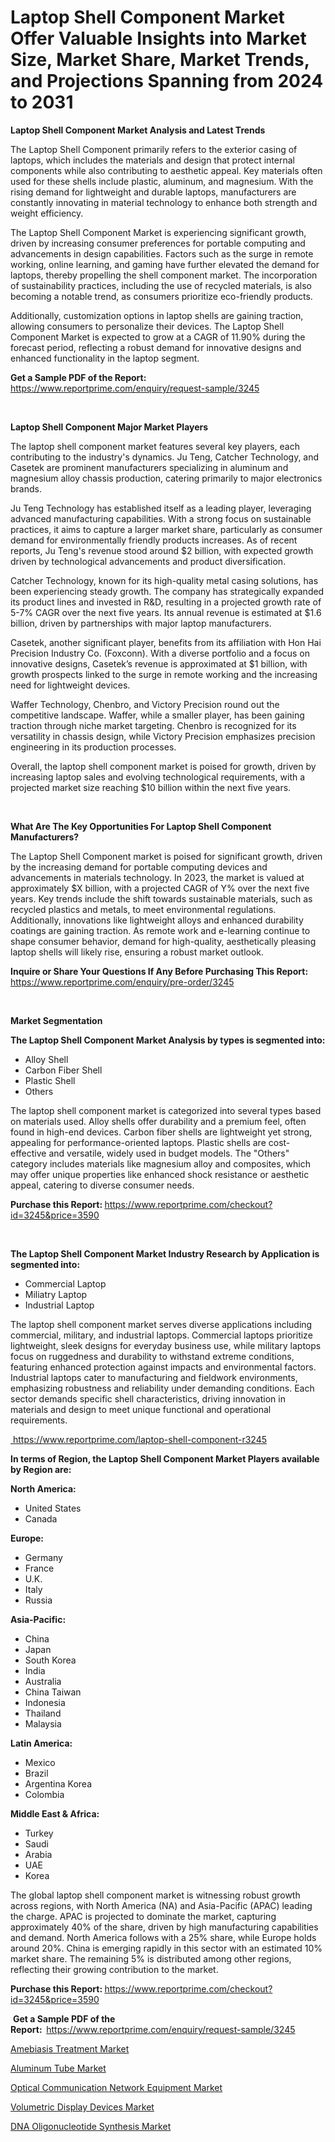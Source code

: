 <p><h1>Laptop Shell Component Market Offer Valuable Insights into Market Size, Market Share, Market Trends, and Projections Spanning from 2024 to 2031</h1></p><p><strong>Laptop Shell Component Market Analysis and Latest Trends</strong></p>
<p><p>The Laptop Shell Component primarily refers to the exterior casing of laptops, which includes the materials and design that protect internal components while also contributing to aesthetic appeal. Key materials often used for these shells include plastic, aluminum, and magnesium. With the rising demand for lightweight and durable laptops, manufacturers are constantly innovating in material technology to enhance both strength and weight efficiency.</p><p>The Laptop Shell Component Market is experiencing significant growth, driven by increasing consumer preferences for portable computing and advancements in design capabilities. Factors such as the surge in remote working, online learning, and gaming have further elevated the demand for laptops, thereby propelling the shell component market. The incorporation of sustainability practices, including the use of recycled materials, is also becoming a notable trend, as consumers prioritize eco-friendly products.</p><p>Additionally, customization options in laptop shells are gaining traction, allowing consumers to personalize their devices. The Laptop Shell Component Market is expected to grow at a CAGR of 11.90% during the forecast period, reflecting a robust demand for innovative designs and enhanced functionality in the laptop segment.</p></p>
<p><strong>Get a Sample PDF of the Report:&nbsp;</strong> <a href="https://www.reportprime.com/enquiry/request-sample/3245">https://www.reportprime.com/enquiry/request-sample/3245</a></p>
<p>&nbsp;</p>
<p><strong>Laptop Shell Component Major Market Players</strong></p>
<p><p>The laptop shell component market features several key players, each contributing to the industry's dynamics. Ju Teng, Catcher Technology, and Casetek are prominent manufacturers specializing in aluminum and magnesium alloy chassis production, catering primarily to major electronics brands. </p><p>Ju Teng Technology has established itself as a leading player, leveraging advanced manufacturing capabilities. With a strong focus on sustainable practices, it aims to capture a larger market share, particularly as consumer demand for environmentally friendly products increases. As of recent reports, Ju Teng's revenue stood around $2 billion, with expected growth driven by technological advancements and product diversification.</p><p>Catcher Technology, known for its high-quality metal casing solutions, has been experiencing steady growth. The company has strategically expanded its product lines and invested in R&D, resulting in a projected growth rate of 5-7% CAGR over the next five years. Its annual revenue is estimated at $1.6 billion, driven by partnerships with major laptop manufacturers.</p><p>Casetek, another significant player, benefits from its affiliation with Hon Hai Precision Industry Co. (Foxconn). With a diverse portfolio and a focus on innovative designs, Casetek’s revenue is approximated at $1 billion, with growth prospects linked to the surge in remote working and the increasing need for lightweight devices.</p><p>Waffer Technology, Chenbro, and Victory Precision round out the competitive landscape. Waffer, while a smaller player, has been gaining traction through niche market targeting. Chenbro is recognized for its versatility in chassis design, while Victory Precision emphasizes precision engineering in its production processes.</p><p>Overall, the laptop shell component market is poised for growth, driven by increasing laptop sales and evolving technological requirements, with a projected market size reaching $10 billion within the next five years.</p></p>
<p>&nbsp;</p>
<p><strong>What Are The Key Opportunities For Laptop Shell Component Manufacturers?</strong></p>
<p><p>The Laptop Shell Component market is poised for significant growth, driven by the increasing demand for portable computing devices and advancements in materials technology. In 2023, the market is valued at approximately $X billion, with a projected CAGR of Y% over the next five years. Key trends include the shift towards sustainable materials, such as recycled plastics and metals, to meet environmental regulations. Additionally, innovations like lightweight alloys and enhanced durability coatings are gaining traction. As remote work and e-learning continue to shape consumer behavior, demand for high-quality, aesthetically pleasing laptop shells will likely rise, ensuring a robust market outlook.</p></p>
<p><strong>Inquire or Share Your Questions If Any Before Purchasing This Report:</strong> <a href="https://www.reportprime.com/enquiry/pre-order/3245">https://www.reportprime.com/enquiry/pre-order/3245</a></p>
<p>&nbsp;</p>
<p><strong>Market Segmentation</strong></p>
<p><strong>The Laptop Shell Component Market Analysis by types is segmented into:</strong></p>
<p><ul><li>Alloy Shell</li><li>Carbon Fiber Shell</li><li>Plastic Shell</li><li>Others</li></ul></p>
<p><p>The laptop shell component market is categorized into several types based on materials used. Alloy shells offer durability and a premium feel, often found in high-end devices. Carbon fiber shells are lightweight yet strong, appealing for performance-oriented laptops. Plastic shells are cost-effective and versatile, widely used in budget models. The "Others" category includes materials like magnesium alloy and composites, which may offer unique properties like enhanced shock resistance or aesthetic appeal, catering to diverse consumer needs.</p></p>
<p><strong>Purchase this Report:&nbsp;</strong><a href="https://www.reportprime.com/checkout?id=3245&price=3590">https://www.reportprime.com/checkout?id=3245&price=3590</a></p>
<p>&nbsp;</p>
<p><strong>The Laptop Shell Component Market Industry Research by Application is segmented into:</strong></p>
<p><ul><li>Commercial Laptop</li><li>Miliatry Laptop</li><li>Industrial Laptop</li></ul></p>
<p><p>The laptop shell component market serves diverse applications including commercial, military, and industrial laptops. Commercial laptops prioritize lightweight, sleek designs for everyday business use, while military laptops focus on ruggedness and durability to withstand extreme conditions, featuring enhanced protection against impacts and environmental factors. Industrial laptops cater to manufacturing and fieldwork environments, emphasizing robustness and reliability under demanding conditions. Each sector demands specific shell characteristics, driving innovation in materials and design to meet unique functional and operational requirements.</p></p>
<p><a href="https://www.reportprime.com/laptop-shell-component-r3245">&nbsp;https://www.reportprime.com/laptop-shell-component-r3245</a></p>
<p><strong>In terms of Region, the Laptop Shell Component Market Players available by Region are:</strong></p>
<p>
    <p> <strong> North America: </strong>
        <ul>
            <li>United States</li>
            <li>Canada</li>
        </ul>
        </p> 
    <p> <strong> Europe: </strong>
        <ul>
            <li>Germany</li>
            <li>France</li>
            <li>U.K.</li>
            <li>Italy</li>
            <li>Russia</li>
        </ul>
        </p> 
    <p> <strong> Asia-Pacific: </strong>
        <ul>
            <li>China</li>
            <li>Japan</li>
            <li>South Korea</li>
            <li>India</li>
            <li>Australia</li>
            <li>China Taiwan</li>
            <li>Indonesia</li>
            <li>Thailand</li>
            <li>Malaysia</li>
        </ul>
        </p> 
    <p> <strong> Latin America: </strong>
        <ul>
            <li>Mexico</li>
            <li>Brazil</li>
            <li>Argentina Korea</li>
            <li>Colombia</li>
        </ul>
        </p> 
    <p> <strong> Middle East & Africa: </strong>
        <ul>
            <li>Turkey</li>
            <li>Saudi</li>
            <li>Arabia</li>
            <li>UAE</li>
            <li>Korea</li>
        </ul>
    </p>
    </p>
<p><p>The global laptop shell component market is witnessing robust growth across regions, with North America (NA) and Asia-Pacific (APAC) leading the charge. APAC is projected to dominate the market, capturing approximately 40% of the share, driven by high manufacturing capabilities and demand. North America follows with a 25% share, while Europe holds around 20%. China is emerging rapidly in this sector with an estimated 10% market share. The remaining 5% is distributed among other regions, reflecting their growing contribution to the market.</p></p>
<p><strong>Purchase this Report: </strong><a href="https://www.reportprime.com/checkout?id=3245&price=3590">https://www.reportprime.com/checkout?id=3245&price=3590</a></p>
<p>&nbsp;<strong>Get a Sample PDF of the Report:&nbsp;&nbsp;</strong><a href="https://www.reportprime.com/enquiry/request-sample/3245">https://www.reportprime.com/enquiry/request-sample/3245</a></p>
<p><strong></strong></p>
<p><p><a href="https://www.linkedin.com/pulse/amebiasis-treatment-market-trends-growth-outlook-2024-2031-6ejme?trackingId=dVnRpMZ6SUODoWzpBKkpQA%3D%3D">Amebiasis Treatment Market</a></p><p><a href="https://issuu.com/reportprime-2/docs/aluminum-tube-market-size-2030.pptx_2a8178965c8715">Aluminum Tube Market</a></p><p><a href="https://github.com/JubayerMia832/Market-Research-Report-List-1/blob/main/optical-communication-network-equipment-market.md">Optical Communication Network Equipment Market</a></p><p><a href="https://github.com/ygfu6u/Market-Research-Report-List-1/blob/main/volumetric-display-devices-market.md">Volumetric Display Devices Market</a></p><p><a href="https://www.linkedin.com/pulse/dna-oligonucleotide-synthesis-market-overview-regional-outlook-uteze?trackingId=nL17lyFSSbSpHVGy4ghrXQ%3D%3D">DNA Oligonucleotide Synthesis Market</a></p></p>